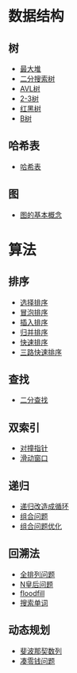 # 数据结构

## 树
- <a href="算法和数据结构/树/最大堆.md">最大堆</a>
- <a href="算法和数据结构/树/二分搜索树.md">二分搜索树</a>
- <a href="算法和数据结构/树/AVL树.md">AVL树</a>
- <a href="算法和数据结构/树/二三树.md">2-3树</a>
- <a href="算法和数据结构/树/红黑树.md">红黑树</a>
- <a href="算法和数据结构/树/B树.md">B树</a>

## 哈希表
- <a href="算法和数据结构/哈希表.md">哈希表</a>

## 图
- <a href="算法和数据结构/图/图的基本概念.md">图的基本概念</a>


# 算法

## 排序
- <a href="算法和数据结构/排序/选择排序.md">选择排序</a>
- <a href="算法和数据结构/排序/冒泡排序.md">冒泡排序</a>
- <a href="算法和数据结构/排序/插入排序.md">插入排序</a>
- <a href="算法和数据结构/排序/归并排序.md">归并排序</a>
- <a href="算法和数据结构/排序/快速排序.md">快速排序</a>
- <a href="算法和数据结构/排序/三路快速排序.md">三路快速排序</a>

## 查找
- <a href="算法和数据结构/查找/二分查找.md">二分查找</a>

## 双索引
- <a href="算法和数据结构/双索引/对撞指针.md">对撞指针</a>
- <a href="算法和数据结构/双索引/滑动窗口.md">滑动窗口</a>

## 递归
- <a href="算法和数据结构/递归/递归改造成循环.md">递归改造成循环</a>
- <a href="算法和数据结构/递归/组合问题.md">组合问题</a>
- <a href="算法和数据结构/递归/组合问题优化.md">组合问题优化</a>

## 回溯法
- <a href="算法和数据结构/回溯法/全排列问题.md">全排列问题</a>
- <a href="算法和数据结构/回溯法/n皇后问题.md">N皇后问题</a>
- <a href="算法和数据结构/回溯法/floodfill.md">floodfill</a>
- <a href="算法和数据结构/回溯法/搜索单词.md">搜索单词</a>

## 动态规划
- <a href="算法和数据结构/动态规划/斐波那契数列.md">斐波那契数列</a>
- <a href="算法和数据结构/动态规划/凑零钱问题.md">凑零钱问题</a>
